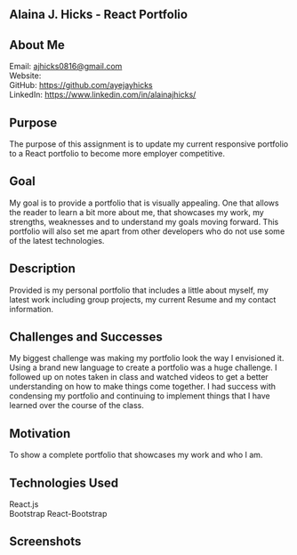 ## Alaina J. Hicks - React Portfolio  
## About Me  
Email: ajhicks0816@gmail.com  
Website:  
GitHub: https://github.com/ayejayhicks  
LinkedIn: https://www.linkedin.com/in/alainajhicks/

## Purpose
The purpose of this assignment is to update my current responsive portfolio to a React portfolio to become more employer competitive. 

## Goal
My goal is to provide a portfolio that is visually appealing. One that allows the reader to learn a bit more about me, that showcases my work, my strengths, weaknesses and to understand my goals moving forward. This portfolio will also set me apart from other developers who do not use some of the latest technologies.

## Description
Provided is my personal portfolio that includes a little about myself, my latest work including group projects, my current Resume and my contact information.

## Challenges and Successes
My biggest challenge was making my portfolio look the way I envisioned it. Using a brand new language to create a portfolio was a huge challenge. I followed up on notes taken in class and watched videos to get a better understanding on how to make things come together. I had success with condensing my portfolio and continuing to implement things that I have learned over the course of the class.

## Motivation
To show a complete portfolio that showcases my work and who I am.

## Technologies Used
React.js  
Bootstrap
React-Bootstrap

## Screenshots